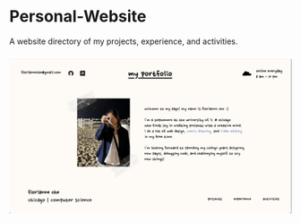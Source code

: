 # Personal-Website
A website directory of my projects, experience, and activities. 

### ![Header](./website.png)
